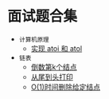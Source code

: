 # 面试题合集

* `计算机原理` 
    * [实现 atoi 和 atol](https://github.com/YangXiaoHei/Interview_Question_Solutions/blob/master/计算机原理/atoi和atol的实现/atoi和atol的实现/main.c)
*  `链表`
	* [倒数第k个结点](https://github.com/YangXiaoHei/Interview_Question_Solutions/blob/master/链表/找到链表倒数第k个结点/找到链表倒数第k个结点/main.c)
	* [从尾到头打印](https://github.com/YangXiaoHei/Interview_Question_Solutions/blob/master/链表/链表从尾到头打印/链表从尾到头打印/main.c)
	* [O(1)时间删除给定结点](https://github.com/YangXiaoHei/Interview_Question_Solutions/blob/master/链表/给定链表头和待删除结点，在O(1)时间内删除该结点/给定链表头和待删除结点，在O(1)时间内删除该结点/main.c)
